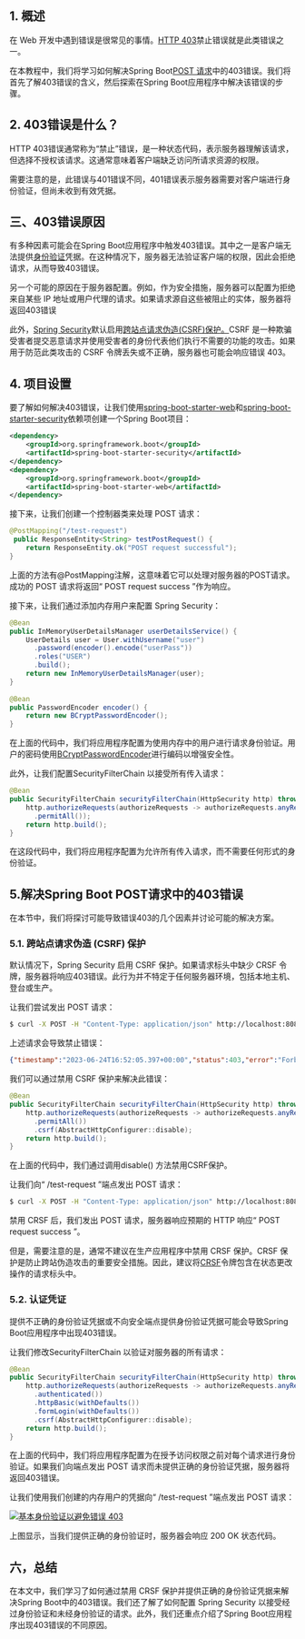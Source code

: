 ## 1. 概述

在 Web 开发中遇到错误是很常见的事情。[HTTP 403](https://www.baeldung.com/spring-security-custom-access-denied-page)禁止错误就是此类错误之一。

在本教程中，我们将学习如何解决Spring Boot[POST 请求](https://www.baeldung.com/rest-http-put-vs-post)中的403错误。我们将首先了解403错误的含义，然后探索在Spring Boot应用程序中解决该错误的步骤。

## 2. 403错误是什么？

HTTP 403错误通常称为“禁止”错误，是一种状态代码，表示服务器理解该请求，但选择不授权该请求。这通常意味着客户端缺乏访问所请求资源的权限。

需要注意的是，此错误与401错误不同，401错误表示服务器需要对客户端进行身份验证，但尚未收到有效凭据。

## 三、403错误原因

有多种因素可能会在Spring Boot应用程序中触发403错误。其中之一是客户端无法提供[身份验证](https://www.baeldung.com/spring-security-authentication-and-registration)凭据。在这种情况下，服务器无法验证客户端的权限，因此会拒绝请求，从而导致403错误。

另一个可能的原因在于服务器配置。例如，作为安全措施，服务器可以配置为拒绝来自某些 IP 地址或用户代理的请求。如果请求源自这些被阻止的实体，服务器将返回403错误

此外，[Spring Security](https://www.baeldung.com/security-spring)默认启用[跨站点请求伪造(CSRF)保护。](https://www.baeldung.com/spring-security-csrf)CSRF 是一种欺骗受害者提交恶意请求并使用受害者的身份代表他们执行不需要的功能的攻击。如果用于防范此类攻击的 CSRF 令牌丢失或不正确，服务器也可能会响应错误 403。

## 4. 项目设置

要了解如何解决403错误，让我们使用[spring-boot-starter-web](https://mvnrepository.com/artifact/org.springframework.boot/spring-boot-starter-web)和[spring-boot-starter-security](https://mvnrepository.com/artifact/org.springframework.boot/spring-boot-starter-security)依赖项创建一个Spring Boot项目：

```xml
<dependency>
    <groupId>org.springframework.boot</groupId>
    <artifactId>spring-boot-starter-security</artifactId>
</dependency>
<dependency>
    <groupId>org.springframework.boot</groupId>
    <artifactId>spring-boot-starter-web</artifactId>
</dependency>
```

接下来，让我们创建一个控制器类来处理 POST 请求：

```java
@PostMapping("/test-request")
 public ResponseEntity<String> testPostRequest() {
    return ResponseEntity.ok("POST request successful");
}
```

上面的方法有@PostMapping注解，这意味着它可以处理对服务器的POST请求。成功的 POST 请求将返回“ POST request success ”作为响应。

接下来，让我们通过添加内存用户来配置 Spring Security：

```java
@Bean
public InMemoryUserDetailsManager userDetailsService() {
    UserDetails user = User.withUsername("user")
      .password(encoder().encode("userPass"))
      .roles("USER")
      .build();
    return new InMemoryUserDetailsManager(user);
}
 
@Bean
public PasswordEncoder encoder() {
    return new BCryptPasswordEncoder();
}
```

在上面的代码中，我们将应用程序配置为使用内存中的用户进行请求身份验证。用户的密码使用[BCryptPasswordEncoder](https://www.baeldung.com/spring-security-5-default-password-encoder)进行编码以增强安全性。

此外，让我们配置SecurityFilterChain 以接受所有传入请求：

```java
@Bean
public SecurityFilterChain securityFilterChain(HttpSecurity http) throws Exception {
    http.authorizeRequests(authorizeRequests -> authorizeRequests.anyRequest()
      .permitAll());
    return http.build();
}
```

在这段代码中，我们将应用程序配置为允许所有传入请求，而不需要任何形式的身份验证。

## 5.解决Spring Boot POST请求中的403错误

在本节中，我们将探讨可能导致错误403的几个因素并讨论可能的解决方案。

### 5.1. 跨站点请求伪造 (CSRF) 保护

默认情况下，Spring Security 启用 CSRF 保护。如果请求标头中缺少 CRSF 令牌，服务器将响应403错误。此行为并不特定于任何服务器环境，包括本地主机、登台或生产。

让我们尝试发出 POST 请求：

```bash
$ curl -X POST -H "Content-Type: application/json" http://localhost:8080/test-request
```

上述请求会导致禁止错误：

```json
{"timestamp":"2023-06-24T16:52:05.397+00:00","status":403,"error":"Forbidden","path":"/test-request"}
```

我们可以通过禁用 CSRF 保护来解决此错误：

```java
@Bean
public SecurityFilterChain securityFilterChain(HttpSecurity http) throws Exception {
    http.authorizeRequests(authorizeRequests -> authorizeRequests.anyRequest()
      .permitAll())
      .csrf(AbstractHttpConfigurer::disable);
    return http.build();
}
```

在上面的代码中，我们通过调用disable() 方法禁用CSRF保护。

让我们向“ /test-request ”端点发出 POST 请求：

```bash
$ curl -X POST -H "Content-Type: application/json" http://localhost:8080/test-request
```

禁用 CRSF 后，我们发出 POST 请求，服务器响应预期的 HTTP 响应“ POST request success ”。

但是，需要注意的是，通常不建议在生产应用程序中禁用 CRSF 保护。CRSF 保护是防止跨站伪造攻击的重要安全措施。因此，建议将[CRSF](https://www.baeldung.com/spring-security-csrf#stateless-spring-api)令牌包含在状态更改操作的请求标头中。

### 5.2. 认证凭证

提供不正确的身份验证凭据或不向安全端点提供身份验证凭据可能会导致Spring Boot应用程序中出现403错误。

让我们修改SecurityFilterChain 以验证对服务器的所有请求：

```java
@Bean
public SecurityFilterChain securityFilterChain(HttpSecurity http) throws Exception {
    http.authorizeRequests(authorizeRequests -> authorizeRequests.anyRequest()
      .authenticated())
      .httpBasic(withDefaults())
      .formLogin(withDefaults())  
      .csrf(AbstractHttpConfigurer::disable);
    return http.build();
}
```

在上面的代码中，我们将应用程序配置为在授予访问权限之前对每个请求进行身份验证。如果我们向端点发出 POST 请求而未提供正确的身份验证凭据，服务器将返回403错误。

让我们使用我们创建的内存用户的凭据向“ /test-request ”端点发出 POST 请求：

[![基本身份验证以避免错误 403](https://www.baeldung.com/wp-content/uploads/2023/07/basic_authentication_to_avoid_error_403-2.png)](https://www.baeldung.com/wp-content/uploads/2023/07/basic_authentication_to_avoid_error_403-2.png)

上图显示，当我们提供正确的身份验证时，服务器会响应 200 OK 状态代码。

## 六，总结

在本文中，我们学习了如何通过禁用 CRSF 保护并提供正确的身份验证凭据来解决Spring Boot中的403错误。我们还了解了如何配置 Spring Security 以接受经过身份验证和未经身份验证的请求。此外，我们还重点介绍了Spring Boot应用程序出现403错误的不同原因。